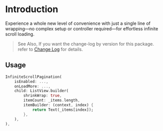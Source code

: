 # Introduction
Experience a whole new level of convenience with just a single line of wrapping—no complex setup or controller required—for effortless infinite scroll loading.

> See Also, If you want the change-log by version for this package. refer to [Change Log](CHANGELOG.md) for details.

## Usage

```dart
InfiniteScrollPagination(
    isEnabled: ...,
    onLoadMore: ...,
    child: ListView.builder(
        shrinkWrap: true,
        itemCount: _items.length,
        itemBuilder: (context, index) {
            return Text(_items[index]);
        },
    ),
),
```